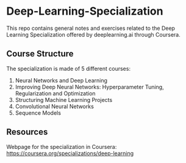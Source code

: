 # Deep-Learning-Specialization

This repo contains general notes and exercises related to the Deep Learning Specialization offered by deeplearning.ai through Coursera.

## Course Structure

The specialization is made of 5 different courses:

1. Neural Networks and Deep Learning
1. Improving Deep Neural Networks: Hyperparameter Tuning, Regularization and Optimization
1. Structuring Machine Learning Projects
1. Convolutional Neural Networks
1. Sequence Models

## Resources

Webpage for the specialization in Coursera: https://coursera.org/specializations/deep-learning